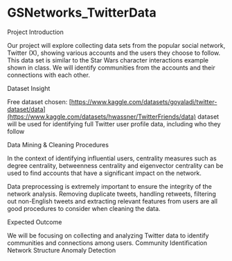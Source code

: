 # GSNetworks_TwitterData

Project Introduction

Our project will explore collecting data sets from the popular social network, Twitter (X), showing various accounts and the users they choose to follow. This data set is similar to the Star Wars character interactions example shown in class. We will identify communities from the accounts and their connections with each other.

Dataset Insight

Free dataset chosen: [https://www.kaggle.com/datasets/goyaladi/twitter-dataset/data](https://www.kaggle.com/datasets/hwassner/TwitterFriends/data)
dataset will be used for identifying full Twitter user profile data, including who they follow

Data Mining & Cleaning Procedures

In the context of identifying influential users, centrality measures such as degree centrality, betweenness centrality and eigenvector centrality can be used to find accounts that have a significant impact on the network.

Data preprocessing is extremely important to ensure the integrity of the network analysis. Removing duplicate tweets, handling retweets, filtering out non-English tweets and extracting relevant features from users are all good procedures to consider when cleaning the data.

Expected Outcome

We will be focusing on collecting and analyzing Twitter data to identify communities and connections among users.
Community Identification
Network Structure
Anomaly Detection


